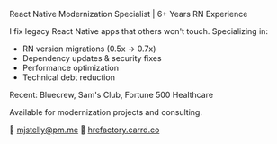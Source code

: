 React Native Modernization Specialist | 6+ Years RN Experience

I fix legacy React Native apps that others won't touch. Specializing in:
- RN version migrations (0.5x → 0.7x)
- Dependency updates & security fixes
- Performance optimization
- Technical debt reduction

Recent: Bluecrew, Sam's Club, Fortune 500 Healthcare

Available for modernization projects and consulting.

📧 mjstelly@pm.me
🔗 [hrefactory.carrd.co](https://refactory.carrd.co/)
